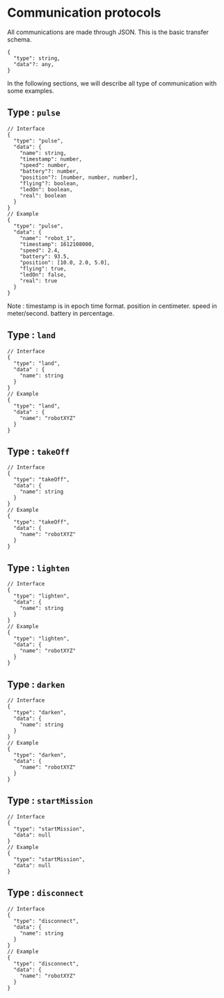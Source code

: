 # Communication protocols

All communications are made through JSON. This is the basic transfer schema.

```jsonc
{
  "type": string,
  "data"?: any,
}
```

In the following sections, we will describe all type of communication with some examples.

## Type : `pulse`

```jsonc
// Interface
{
  "type": "pulse", 
  "data": {
    "name": string,
    "timestamp": number,
    "speed": number,
    "battery"?: number,
    "position"?: [number, number, number],
    "flying"?: boolean,
    "ledOn": boolean,
    "real": boolean
  }
}
// Example
{
  "type": "pulse", 
  "data": {
    "name": "robot_1",
    "timestamp": 1612108000,
    "speed": 2.4,
    "battery": 93.5,
    "position": [10.0, 2.0, 5.0],
    "flying": true,
    "ledOn": false,
    "real": true
  }
}
```

Note : timestamp is in epoch time format. position in centimeter. speed in meter/second. battery in percentage.

## Type : `land`

```jsonc
// Interface
{
  "type": "land",
  "data" : {
    "name": string
  }
}
// Example
{
  "type": "land",
  "data" : {
    "name": "robotXYZ"
  }
}
```

## Type : `takeOff`
```jsonc
// Interface
{
  "type": "takeOff",
  "data": {
    "name": string
  }
}
// Example
{
  "type": "takeOff",
  "data": {
    "name": "robotXYZ"
  }
}
```

## Type : `lighten`
```jsonc
// Interface
{
  "type": "lighten",
  "data": {
    "name": string
  }
}
// Example
{
  "type": "lighten",
  "data": {
    "name": "robotXYZ"
  }
}
```

## Type : `darken`
```jsonc
// Interface
{
  "type": "darken",
  "data": {
    "name": string
  }
}
// Example
{
  "type": "darken",
  "data": {
    "name": "robotXYZ"
  }
}
```

## Type : `startMission`
```jsonc
// Interface
{
  "type": "startMission",
  "data": null
}
// Example
{
  "type": "startMission",
  "data": null
}
```

## Type : `disconnect`
```jsonc
// Interface
{
  "type": "disconnect",
  "data": {
    "name": string
  }
}
// Example
{
  "type": "disconnect",
  "data": {
    "name": "robotXYZ"
  }
}
```